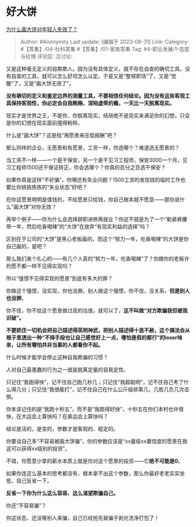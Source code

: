 # 好大饼
[为什么画大饼对年轻人失效了？](https://www.zhihu.com/question/564608880/answer/3187716307)

> Author: #Anonymity
> Last update: [编辑于 2023-08-31]
> Link:
> Category: #【答集】/04-社科答集 #【答集】/01-家族答集
> Tag: #4-职业发展/1-态度与伦理
> 评论区:
> 泛讨论:

又是这种毫无定义的自欺欺人。因为没有具体定义，就不存在自查的确切工具。没有自查的工具，就可以怎么舒坦怎么认定。于是又是“整顿职场”了，又是“觉醒”了，又是“画大饼无效了”。

**没有确切的定义和鉴定边界的测量工具，不要相信任何结论。因为没有这些客观工具保持客观性，你必定会自我贿赂、深陷虚荣的瘾，一天比一天脱离现实。**

现实才是世界之王，不是你，你脱离现实，结局绝不是现实来满足你的幻想，只会是你的幻想在现实面前撞得粉碎。

什么是“画大饼”？这是指“用愿景来压低报酬”吧？

那么同样的企业，无愿景和有愿景，工资一样，你选哪个？难道选无愿景的？

当工资不一样——一个是干保安，另一个是干见习工程师，保安3000一个月，见习工程师1500还不保证转正，你会选哪个？你真的百分之百选干保安？

如果你真是这样“不好骗”，你哪还有失业问题？1500工资的发现钱的临时工作也要比你挑挑拣拣的“失业状态”好吧？

在你这愿景明明是值钱的，不给愿景只给钱，你自己根本就不愿意——那你说什么“画大饼”对你无效？

再举个例子——你为什么会选择辞职进修再就业？你这不就是为了一个“勒紧裤腰带一年，然后吃香喝辣”的“大饼”在放弃“有现实利益的选择”吗？

区别在于公司的“大饼”是黑心老板画的，而这个“努力一年，吃香喝辣”的大饼是你自己画的，是吧？

那么我们来个扎心的——有几个人真的“努力一年，吃香喝辣”了？你跟你的老板许的愿不都一样不见得实现吗？

所以“憧憬不见得实现的愿景”到底有多大的罪？

你做这个憧憬，没实现，你也没罪。别人做这个憧憬，你不信，没关系，**但是别人也没罪**。

你不信，你不给这个愿景做过高的估值，就可以了，**这不叫做“对方欺骗我但被我识破”。**

**不要抓住一切机会把自己描述得英明神武，把别人描述得十恶不赦，这个搞法会从根子里透出一种“不择手段也让自己感觉好上一点，哪怕是假的都行”的loser味来，让所有哪怕并非当事的人都看你不起。**

什么时候才能学会停止这种自我欺骗的习惯？

人对自己最愚蠢的行为之一就是脱离定量的自我定性。

只记住“我跑得快”，记不住自己跑几秒几；只记住“我超聪明”，记不住自己考了什么得几分；只记住“我很能打”，记不住自己在什么公斤级排第几，几胜几负几次击倒。

你本该记住的是“我跑十秒五”，而不是“我跑得好快”，十秒五在你们本村也许很快，在大运会上算快吗？在奥运会上算快吗？

结论是活的，是变的，参数才是客观的、稳定的。

你要谈自己多“不容易被画大饼骗”，你的参数应该是“xx量级xx置信度的愿景在我这可以获得xx级别的投资”。

不错，你愿意少拿的薪水本质上就是你对这个愿景的投资——它**绝不可能是0**。

如果你连这么基本的思考都没有，根本拿不出这个参数，那么你最好老老实实坐低，自己反省一下。

**反省一下你为什么这么容易、这么渴望欺骗自己。**

你还“不容易骗”？

你这状态，还没等别人来骗，自己已经抢先替骗子剥光洗净打包了！
